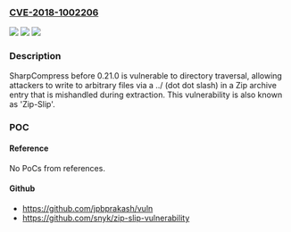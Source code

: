 ### [CVE-2018-1002206](https://cve.mitre.org/cgi-bin/cvename.cgi?name=CVE-2018-1002206)
![](https://img.shields.io/static/v1?label=Product&message=SharpCompress&color=blue)
![](https://img.shields.io/static/v1?label=Version&message=%3C%200.21.0%20&color=brighgreen)
![](https://img.shields.io/static/v1?label=Vulnerability&message=CWE-22&color=brighgreen)

### Description

SharpCompress before 0.21.0 is vulnerable to directory traversal, allowing attackers to write to arbitrary files via a ../ (dot dot slash) in a Zip archive entry that is mishandled during extraction. This vulnerability is also known as 'Zip-Slip'.

### POC

#### Reference
No PoCs from references.

#### Github
- https://github.com/jpbprakash/vuln
- https://github.com/snyk/zip-slip-vulnerability


